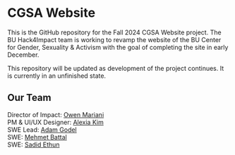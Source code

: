 # CGSA Website
This is the GitHub repository for the Fall 2024 CGSA Website project. The BU Hack4Impact team is working to revamp the website of the BU Center for Gender, Sexuality & Activism with the goal of completing the site in early December.

This repository will be updated as development of the project continues. It is currently in an unfinished state.

## Our Team
Director of Impact: [Owen Mariani](https://github.com/owenm-26)  
PM & UI/UX Designer: [Alexia Kim](https://github.com/alexiak0127)  
SWE Lead: [Adam Godel](https://github.com/adam-godel)  
SWE: [Mehmet Battal](https://github.com/memit0)  
SWE: [Sadid Ethun](https://github.com/sadid-ethun)
